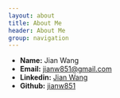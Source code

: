 ```yaml
---
layout: about
title: About Me
header: About Me
group: navigation
---
```

 * **Name:** Jian Wang
 * **Email:** [jianw851@gmail.com](mailto:jianw851@gmail.com)
 * **Linkedin:** [Jian Wang](https://cn.linkedin.com/in/jianwang85)
 * **Github:** [jianw851](https://github.com/jianw851)
